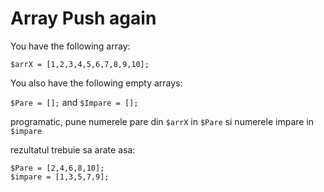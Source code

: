 # Array Push again

You have the following array:

```$arrX = [1,2,3,4,5,6,7,8,9,10];```

You also have the following empty arrays:

```$Pare = [];```
and
```$Impare = [];```

programatic, pune numerele pare din ```$arrX``` in ```$Pare``` si numerele impare in ```$impare```

rezultatul trebuie sa arate asa:

```
$Pare = [2,4,6,8,10];
$impare = [1,3,5,7,9];
```
